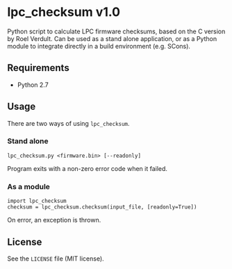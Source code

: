 # lpc_checksum v1.0
Python script to calculate LPC firmware checksums, based on the C version by Roel Verdult. Can be used as a stand alone application, or as a Python module to integrate directly in a build environment (e.g. SCons).

## Requirements
* Python 2.7

## Usage
There are two ways of using `lpc_checksum`.

### Stand alone
`lpc_checksum.py <firmware.bin> [--readonly]`

Program exits with a non-zero error code when it failed.

### As a module
```
import lpc_checksum
checksum = lpc_checksum.checksum(input_file, [readonly=True])
```

On error, an exception is thrown.

## License
See the `LICENSE` file (MIT license).